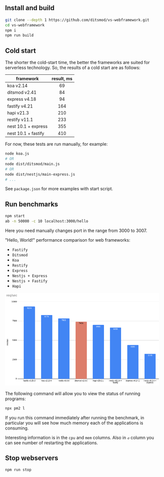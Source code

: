 ## Install and build

```bash
git clone --depth 1 https://github.com/ditsmod/vs-webframework.git
cd vs-webframework
npm i
npm run build
```

## Cold start

The shorter the cold-start time, the better the frameworks are suited for serverless technology. So, the results of a cold start are as follows:

| framework           | result, ms    |
|---------------------|:-------------:|
| koa v2.14           |  69           |
| ditsmod v2.41       |  84           |
| express v4.18       |  94           |
| fastify v4.21       |  164          |
| hapi v21.3          |  210          |
| restify v11.1       |  233          |
| nest 10.1 + express |  355          |
| nest 10.1 + fastify |  410          |

For now, these tests are run manually, for example:

```bash
node koa.js
# OR
node dist/ditsmod/main.js
# OR
node dist/nestjs/main-express.js
# ...
```

See `package.json` for more examples with start script.

## Run benchmarks

```bash
npm start
ab -n 50000 -c 10 localhost:3000/hello
```

Here you need manually changes port in the range from 3000 to 3007.

"Hello, World!" performance comparison for web frameworks:

- `Fastify`
- `Ditsmod`
- `Koa`
- `Restify`
- `Express`
- `Nestjs + Express`
- `Nestjs + Fastify`
- `Hapi`

![req-per-sec-frameworks.png](req-per-sec-frameworks.png)

The following command will allow you to view the status of running programs:

```bash
npx pm2 l
```

If you run this command immediately after running the benchmark, in particular you will see how much memory each of the applications is consuming.

Interesting information is in the `cpu` and `mem` columns. Also in `↺` column you can see number of restarting the applications.

## Stop webservers

```bash
npm run stop
```